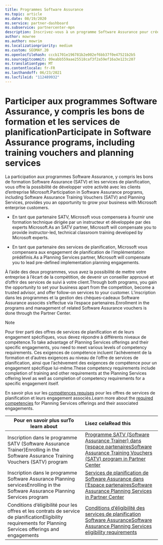 ```yaml
---
title: Programmes Software Assurance
ms.topic: article
ms.date: 08/19/2020
ms.service: partner-dashboard
ms.subservice: partnercenter-mpn
description: Inscrivez-vous à un programme Software Assurance pour créer des activités et être compensé pour la formation et la planification aux entreprises.
author: mowree
ms.author: mowrim
ms.localizationpriority: medium
ms.custom: SEOMAY.20
ms.openlocfilehash: cccb1701e196781b2e002ef6bb37f0e47521b2b5
ms.sourcegitcommit: 09eabb559aae25518caf3f2a59ef16a3e123c207
ms.translationtype: MT
ms.contentlocale: fr-FR
ms.lasthandoff: 06/23/2021
ms.locfileid: "112489932"
---
```

# <a name="participate-in-software-assurance-programs-including-training-vouchers-and-planning-services"></a><span data-ttu-id="20398-103">Participer aux programmes Software Assurance, y compris les bons de formation et les services de planification</span><span class="sxs-lookup"><span data-stu-id="20398-103">Participate in Software Assurance programs, including training vouchers and planning services</span></span>

<span data-ttu-id="20398-104">La participation aux programmes Software Assurance, y compris les bons de formation Software Assurance (SATV) et les services de planification, vous offre la possibilité de développer votre activité avec les clients d’entreprise Microsoft.</span><span class="sxs-lookup"><span data-stu-id="20398-104">Participation in Software Assurance programs, including Software Assurance Training Vouchers (SATV) and Planning Services, provides you an opportunity to grow your business with Microsoft enterprise customers.</span></span> 

- <span data-ttu-id="20398-105">En tant que partenaire SATV, Microsoft vous compensera à fournir une formation technique dirigée par un instructeur et développée par des experts Microsoft.</span><span class="sxs-lookup"><span data-stu-id="20398-105">As an SATV partner, Microsoft will compensate you to provide instructor-led, technical classroom training developed by Microsoft experts.</span></span> 

- <span data-ttu-id="20398-106">En tant que partenaire des services de planification, Microsoft vous compensera aux engagement de planification de l’implémentation prédéfinis.</span><span class="sxs-lookup"><span data-stu-id="20398-106">As a Planning Services partner, Microsoft will compensate you to lead pre-defined implementation planning engagements.</span></span> 

<span data-ttu-id="20398-107">À l’aide des deux programmes, vous avez la possibilité de mettre votre entreprise à l’écart de la compétition, de devenir un conseiller approuvé et d’offrir des services de suivi à votre client.</span><span class="sxs-lookup"><span data-stu-id="20398-107">Through both programs, you gain the opportunity to set your business apart from the competition, become a trusted advisor, and offer follow-on services to your customer.</span></span> <span data-ttu-id="20398-108">L’inscription dans les programmes et la gestion des chèques-cadeaux Software Assurance associés s’effectue via l’espace partenaires.</span><span class="sxs-lookup"><span data-stu-id="20398-108">Enrollment in the programs and management of related Software Assurance vouchers is done through the Partner Center.</span></span>

> [!NOTE]
> <span data-ttu-id="20398-109">Pour tirer parti des offres de services de planification et de leurs engagement spécifiques, vous devez répondre à différents niveaux de compétence.</span><span class="sxs-lookup"><span data-stu-id="20398-109">To take advantage of Planning Services offerings and their specific engagements, you need to meet various levels of competency requirements.</span></span> <span data-ttu-id="20398-110">Ces exigences de compétence incluent l’achèvement de la formation et d’autres exigences au niveau de l’offre de services de planification, ainsi que l’achèvement des exigences de compétence pour un engagement spécifique lui-même.</span><span class="sxs-lookup"><span data-stu-id="20398-110">These competency requirements include completion of training and other requirements at the Planning Services offering level as well as completion of competency requirements for a specific engagement itself.</span></span>  
>
> <span data-ttu-id="20398-111">En savoir plus sur les [compétences requises](software-assurance-dps-requirements.md) pour les offres de services de planification et leurs engagement associés.</span><span class="sxs-lookup"><span data-stu-id="20398-111">Learn more about the [required competencies](software-assurance-dps-requirements.md) for Planning Services offerings and their associated engagements.</span></span>


|<span data-ttu-id="20398-112">**Pour en savoir plus sur**</span><span class="sxs-lookup"><span data-stu-id="20398-112">**To learn about**</span></span>   |<span data-ttu-id="20398-113">**Lisez cela**</span><span class="sxs-lookup"><span data-stu-id="20398-113">**Read this**</span></span>   |
|--------------------------|:------------------|
|<span data-ttu-id="20398-114">Inscription dans le programme SATV (Software Assurance Trainer)</span><span class="sxs-lookup"><span data-stu-id="20398-114">Enrolling in the Software Assurance Training Vouchers (SATV) program</span></span>  | [<span data-ttu-id="20398-115">Programme SATV (Software Assurance Trainer) dans l’espace partenaires</span><span class="sxs-lookup"><span data-stu-id="20398-115">Software Assurance Training Vouchers (SATV) program in Partner Center</span></span>](software-assurance-satv.md)|
|<span data-ttu-id="20398-116">Inscription dans le programme Software Assurance Planning services</span><span class="sxs-lookup"><span data-stu-id="20398-116">Enrolling in the Software Assurance Planning Services program</span></span> | [<span data-ttu-id="20398-117">Services de planification de Software Assurance dans l’Espace partenaires</span><span class="sxs-lookup"><span data-stu-id="20398-117">Software Assurance Planning Services in Partner Center</span></span>](software-assurance-dps.md) |
|<span data-ttu-id="20398-118">Conditions d’éligibilité pour les offres et les contrats de service de planification</span><span class="sxs-lookup"><span data-stu-id="20398-118">Eligibility requirements for Planning Services offerings and engagements</span></span>  | [<span data-ttu-id="20398-119">Conditions d’éligibilité des services de planification Software Assurance</span><span class="sxs-lookup"><span data-stu-id="20398-119">Software Assurance Planning Services eligibility requirements</span></span>](software-assurance-dps-requirements.md)  |